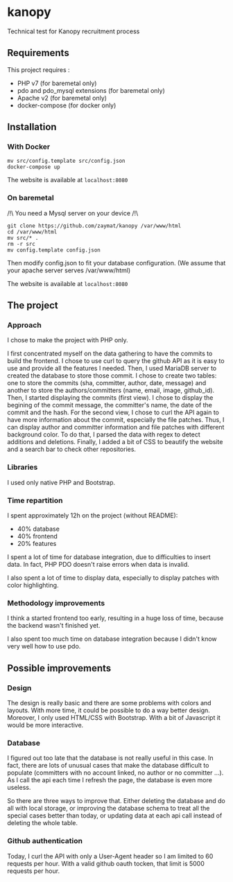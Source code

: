 # kanopy
Technical test for Kanopy recruitment process

## Requirements

This project requires :
* PHP v7 (for baremetal only)
* pdo and pdo_mysql extensions (for baremetal only)
* Apache v2 (for baremetal only)
* docker-compose (for docker only)

## Installation

### With Docker

```
mv src/config.template src/config.json
docker-compose up
```

The website is available at ```localhost:8080```

### On baremetal

/!\ You need a Mysql server on your device /!\

```
git clone https://github.com/zaymat/kanopy /var/www/html
cd /var/www/html
mv src/* .
rm -r src
mv config.template config.json
```
Then modify config.json to fit your database configuration.
(We assume that your apache server serves /var/www/html)

The website is available at ```localhost:8080```

## The project

### Approach
I chose to make the project with PHP only.

I first concentrated myself on the data gathering to have the commits to build the frontend. I chose to use curl to query the github API as it is easy to use and provide all the features I needed. 
Then, I used MariaDB server to created the database to store those commit. I chose to create two tables: one to store the commits (sha, committer, author, date, message) and another to store the authors/committers (name, email, image, github_id).
Then, I started displaying the commits (first view). I chose to display the begining of the commit message, the committer's name, the date of the commit and the hash.
For the second view, I chose to curl the API again to have more information about the commit, especially the file patches.
Thus, I can display author and committer information and file patches with different background color. To do that, I parsed the data with regex to detect additions and deletions.
Finally, I added a bit of CSS to beautify the website and a search bar to check other repositories.

### Libraries
I used only native PHP and Bootstrap.

### Time repartition
I spent approximately 12h on the project (without README):
* 40% database
* 40% frontend
* 20% features

I spent a lot of time for database integration, due to difficulties to insert data. In fact, PHP PDO doesn't raise errors when data is invalid.

I also spent a lot of time to display data, especially to display patches with color highlighting.

### Methodology improvements
I think a started frontend too early, resulting in a huge loss of time, because the backend wasn't finished yet.

I also spent too much time on database integration because I didn't know very well how to use pdo.

## Possible improvements
 
### Design
The design is really basic and there are some problems with colors and layouts.
With more time, it could be possible to do a way better design. Moreover, I only used HTML/CSS with Bootstrap. With a bit of Javascript it would be more interactive.

### Database
I figured out too late that the database is not really useful in this case. In fact, there are lots of unusual cases that make the database difficult to populate (committers with no account linked, no author or no committer ...). 
As I call the api each time I refresh the page, the database is even more useless.

So there are three ways to improve that. Either deleting the database and do all with local storage, or improving the database schema to treat all the special cases better than today, or updating data at each api call instead of deleting the whole table.

### Github authentication

Today, I curl the API with only a User-Agent header so I am limited to 60 requests per hour.
With a valid github oauth tocken, that limit is 5000 requests per hour.
